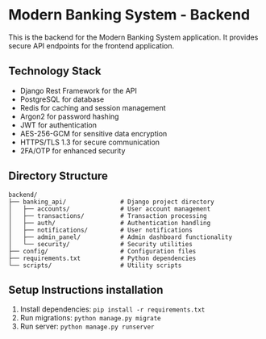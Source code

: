 # Modern Banking System - Backend

This is the backend for the Modern Banking System application. It provides secure API endpoints for the frontend application.

## Technology Stack
- Django Rest Framework for the API
- PostgreSQL for database
- Redis for caching and session management
- Argon2 for password hashing
- JWT for authentication
- AES-256-GCM for sensitive data encryption
- HTTPS/TLS 1.3 for secure communication
- 2FA/OTP for enhanced security

## Directory Structure
```
backend/
├── banking_api/               # Django project directory
│   ├── accounts/              # User account management
│   ├── transactions/          # Transaction processing
│   ├── auth/                  # Authentication handling
│   ├── notifications/         # User notifications
│   ├── admin_panel/           # Admin dashboard functionality
│   └── security/              # Security utilities
├── config/                    # Configuration files
├── requirements.txt           # Python dependencies
└── scripts/                   # Utility scripts
```

## Setup Instructions installation
1. Install dependencies: `pip install -r requirements.txt`
3. Run migrations: `python manage.py migrate`
5. Run server: `python manage.py runserver`
